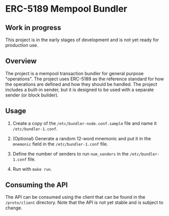 ERC-5189 Mempool Bundler
==================================================

## Work in progress

This project is in the early stages of development and is not yet ready for production use.

## Overview

The project is a mempool transaction bundler for general purpose "operations". The project uses ERC-5189 as the reference standard for how the operations are defined and how they should be handled. The project includes a built-in sender, but it is designed to be used with a separate sender (or block builder).

## Usage

1. Create a copy of the `/etc/bundler-node.conf.sample` file and name it `/etc/bundler-1.conf`.

2. (Optional) Generate a random 12-word mnemonic and put it in the `mnemonic` field in the `/etc/bundler-1.conf` file.

3. Define the number of senders to run `num_senders` in the `/etc/bundler-1.conf` file.

4. Run with `make run`.

## Consuming the API

The API can be consumed using the client that can be found in the `/proto/client` directory. Note that the API is not yet stable and is subject to change.
